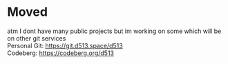 # Moved

atm I dont have many public projects but im  working on some which will be on other git services  
Personal Git: https://git.d513.space/d513  
Codeberg: https://codeberg.org/d513
